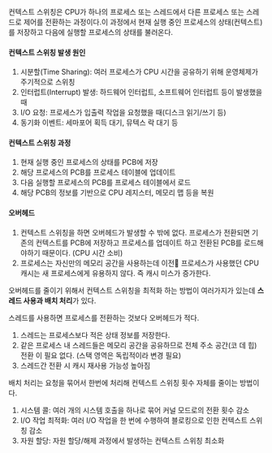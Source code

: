 컨텍스트 스위칭은 CPU가 하나의 프로세스 또는 스레드에서 다른 프로세스 또는 스레드로 제어를 전환하는 과정이다.이 과정에서 현재 실행 중인 프로세스의 상태(컨텍스트)를 저장하고 다음에 실행할 프로세스의 상태를 불러온다.

#### 컨텍스트 스위칭 발생 원인

1. 시분할(Time Sharing): 여러 프로세스가 CPU 시간을 공유하기 위해 운영체제가 주기적으로 스위칭
2. 인터럽트(Interrupt) 발생: 하드웨어 인터럽트, 소프트웨어 인터럽트 등이 발생했을 때
3. I/O 요청: 프로세스가 입출력 작업을 요청했을 때(디스크 읽기/쓰기 등)
4. 동기화 이벤트: 세마포어 획득 대기, 뮤텍스 락 대기 등


#### 컨텍스트 스위칭 과정
1. 현재 실행 중인 프로세스의 상태를 PCB에 저장
2. 해당 프로세스의 PCB를 프로세스 테이블에 업데이트
3. 다음 실행할 프로세스의 PCB를 프로세스 테이블에서 로드
4. 해당 PCB의 정보를 기반으로 CPU 레지스터, 메모리 맵 등을 복원


#### 오버헤드

1. 컨텍스트 스위칭을 하면 오버헤드가 발생할 수 밖에 없다. 프로세스가 전환되면 기존의 컨텍스트를 PCB에 저장하고 프로세스를 업데이트 하고 전환된 PCB를 로드해야하기 때문이다. (CPU 시간 소비)
2. 프로세스는 자신만의 메모리 공간을 사용하는데 이전 프로세스가 사용했던 CPU 캐시는 새 프로세스에게 유용하지 않다. 즉 캐시 미스가 증가한다.


오버헤드를 줄이기 위해서 컨텍스트 스위칭을 최적화 하는 방법이 여러가지가 있는데 **스레드 사용과 배치 처리**가 있다.

스레드를 사용하면 프로세스를 전환하는 것보다 오버헤드가 적다.

1. 스레드는 프로세스보다 적은 상태 정보를 저장한다.
2.  같은 프로세스 내 스레드들은 메모리 공간을 공유하므로 전체 주소 공간(코 데 힙) 전환 이 필요 없다. (스택 영역은 독립적이라 변경 필요)
3. 스레드간 전환 시 캐시 재사용 가능성 높아짐


배치 처리는 요청을 묶어서 한번에 처리해 컨텍스트 스위칭 횟수 자체를 줄이는 방법이다.

1. 시스템 콜: 여러 개의 시스템 호출을 하나로 묶어 커널 모드로의 전환 횟수 감소
2. I/O 작업 최적화: 여러 I/O 작업을 한 번에 수행하여 블로킹으로 인한 컨텍스트 스위칭 감소
3. 자원 할당: 자원 할당/해제 과정에서 발생하는 컨텍스트 스위칭 최소화



